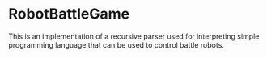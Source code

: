 # RobotBattleGame

This is an implementation of a recursive parser used for interpreting simple programming language that can be used to control battle robots.
